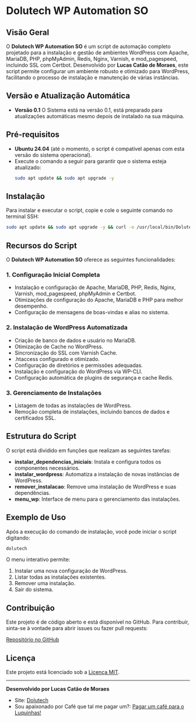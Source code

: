 # Dolutech WP Automation SO

## Visão Geral
O **Dolutech WP Automation SO** é um script de automação completo projetado para a instalação e gestão de ambientes WordPress com Apache, MariaDB, PHP, phpMyAdmin, Redis, Nginx, Varnish, e mod_pagespeed, incluindo SSL com Certbot. Desenvolvido por **Lucas Catão de Moraes**, este script permite configurar um ambiente robusto e otimizado para WordPress, facilitando o processo de instalação e manutenção de várias instâncias.

## Versão e Atualização Automática
- **Versão 0.1** O Sistema está na versão 0.1, está preparado para atualizações automáticas mesmo depois de instalado na sua máquina.

## Pré-requisitos
- **Ubuntu 24.04** (até o momento, o script é compatível apenas com esta versão do sistema operacional).
- Execute o comando a seguir para garantir que o sistema esteja atualizado:
  ```bash
  sudo apt update && sudo apt upgrade -y
  ```

## Instalação
Para instalar e executar o script, copie e cole o seguinte comando no terminal SSH:

```bash
sudo apt update && sudo apt upgrade -y && curl -o /usr/local/bin/Dolutech-WP-Automation-SO.sh https://raw.githubusercontent.com/dolutech/Dolutech-WP-Automation-SO/main/Dolutech-WP-Automation-SO.sh && sudo chmod +x /usr/local/bin/Dolutech-WP-Automation-SO.sh && sudo /usr/local/bin/Dolutech-WP-Automation-SO.sh
```

## Recursos do Script
O **Dolutech WP Automation SO** oferece as seguintes funcionalidades:

### 1. **Configuração Inicial Completa**
- Instalação e configuração de Apache, MariaDB, PHP, Redis, Nginx, Varnish, mod_pagespeed, phpMyAdmin e Certbot.
- Otimizações de configuração do Apache, MariaDB e PHP para melhor desempenho.
- Configuração de mensagens de boas-vindas e alias no sistema.

### 2. **Instalação de WordPress Automatizada**
- Criação de banco de dados e usuário no MariaDB.
- Otimização de Cache no WordPress.
- Sincronização do SSL com Varnish Cache.
- .htaccess configurado e otimizado.
- Configuração de diretórios e permissões adequadas.
- Instalação e configuração do WordPress via WP-CLI.
- Configuração automática de plugins de segurança e cache Redis.

### 3. **Gerenciamento de Instalações**
- Listagem de todas as instalações de WordPress.
- Remoção completa de instalações, incluindo bancos de dados e certificados SSL.

## Estrutura do Script
O script está dividido em funções que realizam as seguintes tarefas:
- **instalar_dependencias_iniciais**: Instala e configura todos os componentes necessários.
- **instalar_wordpress**: Automatiza a instalação de novas instâncias de WordPress.
- **remover_instalacao**: Remove uma instalação de WordPress e suas dependências.
- **menu_wp**: Interface de menu para o gerenciamento das instalações.

## Exemplo de Uso
Após a execução do comando de instalação, você pode iniciar o script digitando:

```bash
dolutech
```

O menu interativo permite:
1. Instalar uma nova configuração de WordPress.
2. Listar todas as instalações existentes.
3. Remover uma instalação.
4. Sair do sistema.

## Contribuição
Este projeto é de código aberto e está disponível no GitHub. Para contribuir, sinta-se à vontade para abrir issues ou fazer pull requests:

[Repositório no GitHub](https://github.com/dolutech/Dolutech-WP-Automation-SO)

## Licença
Este projeto está licenciado sob a [Licença MIT](https://opensource.org/licenses/MIT).

---

**Desenvolvido por Lucas Catão de Moraes**  
- Site: [Dolutech](https://dolutech.com)
- Sou apaixonado por Café que tal me pagar um?: [Pagar um café para o Luquinhas!](https://www.paypal.com/paypalme/cataodemoraes)
